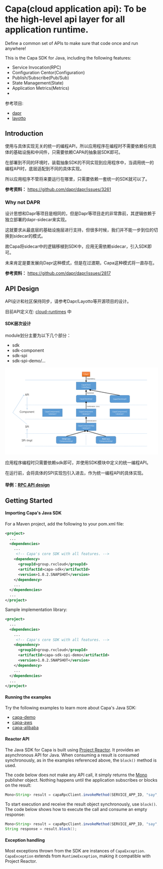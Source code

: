 # Capa(cloud application api): To be the high-level api layer for all application runtime.

Define a common set of APIs to make sure that code once and run anywhere!

This is the Capa SDK for Java, including the following features:

+ Service Invocation(RPC)
+ Configuration Centor(Configuration)
+ Publish/Subscribe(Pub/Sub)
+ State Management(State)
+ Application Metrics(Metrics)
+ 
参考项目:

* [dapr](https://github.com/dapr/dapr)
* [layotto](https://github.com/mosn/layotto)

## Introduction

使用与具体实现无关的统一的编程API，所以应用程序在编程时不需要依赖任何具体的基础设施和中间件，只需要依赖CAPA的抽象层SDK即可。

在部署到不同的环境时，装载抽象SDK的不同实现到应用程序中，当调用统一的编程API时，底层适配到不同的具体实现。

所以应用程序不管将来要运行在哪里，只需要依赖一套统一的SDK就可以了。

**参考资料：** https://github.com/dapr/dapr/issues/3261

### Why not DAPR

设计思想和Dapr等项目是相同的，但是Dapr等项目走的非常靠前，其逻辑依赖于独立部署的dapr-sidecar来实现。

这就要求从最底层的基础设施层进行支持，但很多时候，我们并不能一步到位的切换到sidecar的模式。

故Capa将sidecar中的逻辑移植到SDK中，应用无需依赖sidecar，引入SDK即可。

未来肯定是要发展向Dapr这种模式，但是在过渡期，Capa这种模式将一直存在。

**参考资料：** https://github.com/dapr/dapr/issues/2817

## API Design

API设计和社区保持同步，请参考Dapr/Layotto等开源项目的设计。

目前API定义在: [cloud-runtimes](https://github.com/reactivegroup/cloud-runtimes-jvm) 中

#### SDK层次设计

module划分主要为以下几个部分：
* sdk
* sdk-component
* sdk-spi
* sdk-spi-demo/...

![capa-design](./docs/capa-design/capa-layer.PNG)

应用程序编程时只需要依赖sdk即可，并使用SDK模块中定义的统一编程API。

在运行前，会将具体的SPI实现包引入进去，作为统一编程API的具体实现。

#### 举例：[RPC API design]()

## Getting Started

#### Importing Capa's Java SDK

For a Maven project, add the following to your pom.xml file:

```xml
<project>
  ...
  <dependencies>
    ...
     <!-- Capa's core SDK with all features. -->
    <dependency>
      <groupId>group.rxcloud</groupId>
      <artifactId>capa-sdk</artifactId>
      <version>1.0.2.SNAPSHOT</version>
    </dependency>
    ...
  </dependencies>
  ...
</project>
```

Sample implementation library:

```xml
<project>
  ...
  <dependencies>
    ...
     <!-- Capa's core SDK with all features. -->
    <dependency>
      <groupId>group.rxcloud</groupId>
      <artifactId>capa-sdk-spi-demo</artifactId>
      <version>1.0.2.SNAPSHOT</version>
    </dependency>
    ...
  </dependencies>
  ...
</project>
```

#### Running the examples

Try the following examples to learn more about Capa's Java SDK:

* [capa-demo](https://github.com/reactivegroup/capa/tree/master/sdk-spi-demo)
* [capa-aws](https://github.com/reactivegroup/capa-aws)
* [capa-alibaba](https://github.com/reactivegroup/capa-alibaba)

#### Reactor API

The Java SDK for Capa is built using [Project Reactor](https://projectreactor.io/). It provides an asynchronous API for Java. When consuming a result is consumed synchronously, as in the examples referenced above, the `block()` method is used.

The code below does not make any API call, it simply returns the [Mono](https://projectreactor.io/docs/core/release/api/reactor/core/publisher/Mono.html) publisher object. Nothing happens until the application subscribes or blocks on the result:

```java
Mono<String> result = capaRpcClient.invokeMethod(SERVICE_APP_ID, "say", "hello", HttpExtension.POST, null, TypeRef.STRING);
```

To start execution and receive the result object synchronously, use `block()`. The code below shows how to execute the call and consume an empty response:

```java
Mono<String> result = capaRpcClient.invokeMethod(SERVICE_APP_ID, "say", "hello", HttpExtension.POST, null, TypeRef.STRING);
String response = result.block();
```

#### Exception handling

Most exceptions thrown from the SDK are instances of `CapaException`. `CapaException` extends from `RuntimeException`, making it compatible with Project Reactor.